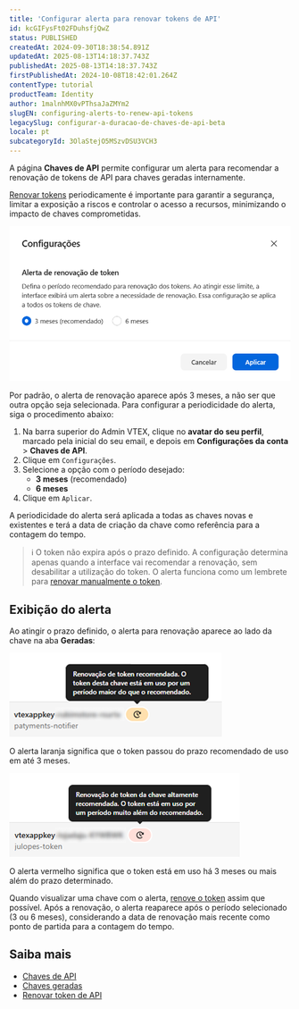 ```yaml
---
title: 'Configurar alerta para renovar tokens de API'
id: kcGIFysFt02FDuhsfjQwZ
status: PUBLISHED
createdAt: 2024-09-30T18:38:54.891Z
updatedAt: 2025-08-13T14:18:37.743Z
publishedAt: 2025-08-13T14:18:37.743Z
firstPublishedAt: 2024-10-08T18:42:01.264Z
contentType: tutorial
productTeam: Identity
author: 1malnhMX0vPThsaJaZMYm2
slugEN: configuring-alerts-to-renew-api-tokens
legacySlug: configurar-a-duracao-de-chaves-de-api-beta
locale: pt
subcategoryId: 3OlaStejO5MSzvDSU3VCH3
---
```


A página **Chaves de API** permite configurar um alerta para recomendar a renovação de tokens de API para chaves geradas internamente.

[Renovar tokens](https://help.vtex.com/pt/tutorial/renovar-token-de-api--7r4AzptYjXErGHadg9LnJ3]) periodicamente é importante para garantir a segurança, limitar a exposição a riscos e controlar o acesso a recursos, minimizando o impacto de chaves comprometidas.

![token-renewal-pt](https://raw.githubusercontent.com/vtexdocs/help-center-content/refs/heads/main/docs/pt/tutorials/account-management/api-keys/configurar-alerta-para-renovar-tokens-de-api_1.png)

Por padrão, o alerta de renovação aparece após 3 meses, a não ser que outra opção seja selecionada. Para configurar a periodicidade do alerta, siga o procedimento abaixo:

1. Na barra superior do Admin VTEX, clique no **avatar do seu perfil**, marcado pela inicial do seu email, e depois em **Configurações da conta** \> **Chaves de API**.  
2. Clique em `Configurações`.  
3. Selecione a opção com o período desejado:  
   * **3 meses** (recomendado)  
   * **6 meses**  
4. Clique em `Aplicar`.

A periodicidade do alerta será aplicada a todas as chaves novas e existentes e terá a data de criação da chave como referência para a contagem do tempo.

> ℹ️ O token não expira após o prazo definido. A configuração determina apenas quando a interface vai recomendar a renovação, sem desabilitar a utilização do token. O alerta funciona como um lembrete para [renovar manualmente o token](https://help.vtex.com/pt/tutorial/renovar-token-de-api--7r4AzptYjXErGHadg9LnJ3).

## Exibição do alerta

Ao atingir o prazo definido, o alerta para renovação aparece ao lado da chave na aba **Geradas**:

![renew-recommended-pt](https://raw.githubusercontent.com/vtexdocs/help-center-content/refs/heads/main/docs/pt/tutorials/account-management/api-keys/configurar-alerta-para-renovar-tokens-de-api_2.png)

 O alerta laranja significa que o token passou do prazo recomendado de uso em até 3 meses.

![renew-highly-recommended-pt](https://raw.githubusercontent.com/vtexdocs/help-center-content/refs/heads/main/docs/pt/tutorials/account-management/api-keys/configurar-alerta-para-renovar-tokens-de-api_3.png)

O alerta vermelho significa que o token está em uso há 3 meses ou mais além do prazo determinado.

Quando visualizar uma chave com o alerta, [renove o token](https://help.vtex.com/pt/tutorial/renovar-token-de-api--7r4AzptYjXErGHadg9LnJ3) assim que possível. Após a renovação, o alerta reaparece após o período selecionado (3 ou 6 meses), considerando a data de renovação mais recente como ponto de partida para a contagem do tempo.

## Saiba mais

* [Chaves de API](https://help.vtex.com/pt/tutorial/chaves-de-api--4bFEmcHXgpNksoePchZyy6)  
* [Chaves geradas](https://help.vtex.com/pt/tutorial/chaves-geradas--7fnU4iZdvZKbxCaT3Ymdjc)  
* [Renovar token de API](https://help.vtex.com/pt/tutorial/renovar-token-de-api--7r4AzptYjXErGHadg9LnJ3)
